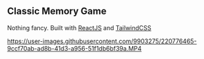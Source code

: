 ## Classic Memory Game

Nothing fancy. Built with [ReactJS](https://reactjs.org) and [TailwindCSS](https://tailwindcss.com)



https://user-images.githubusercontent.com/9903275/220776465-9ccf70ab-ad8b-41d3-a956-51f1db6bf39a.MP4
